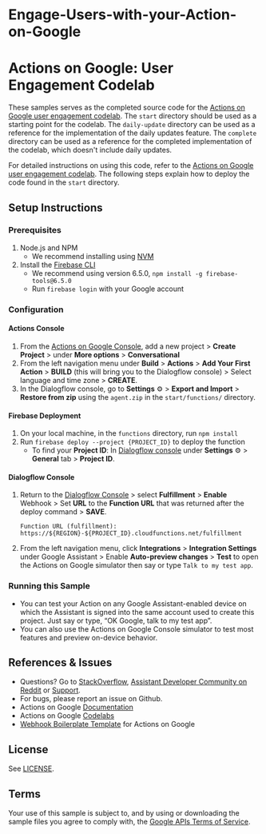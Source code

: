 # Engage-Users-with-your-Action-on-Google

# Actions on Google: User Engagement Codelab

These samples serves as the completed source code for the [Actions on Google user engagement codelab](https://codelabs.developers.google.com/?cat=Assistant).
The `start` directory should be used as a starting point for the codelab.
The `daily-update` directory can be used as a reference for the implementation of the daily updates feature.
The `complete` directory can be used as a reference for the completed implementation of the codelab, which doesn't include daily updates.

For detailed instructions on using this code, refer to the
[Actions on Google user engagement codelab](https://codelabs.developers.google.com/?cat=Assistant).
The following steps explain how to deploy the code found in the `start` directory.

## Setup Instructions
### Prerequisites
1. Node.js and NPM
    + We recommend installing using [NVM](https://github.com/creationix/nvm)
1. Install the [Firebase CLI](https://developers.google.com/assistant/actions/dialogflow/deploy-fulfillment)
    + We recommend using version 6.5.0, `npm install -g firebase-tools@6.5.0`
    + Run `firebase login` with your Google account

### Configuration
#### Actions Console
1. From the [Actions on Google Console](https://console.actions.google.com/), add a new project > **Create Project** > under **More options** > **Conversational**
1. From the left navigation menu under **Build** > **Actions** > **Add Your First Action** > **BUILD** (this will bring you to the Dialogflow console) > Select language and time zone > **CREATE**.
1. In the Dialogflow console, go to **Settings** ⚙ > **Export and Import** > **Restore from zip** using the `agent.zip` in the `start/functions/` directory.

#### Firebase Deployment
1. On your local machine, in the `functions` directory, run `npm install`
1. Run `firebase deploy --project {PROJECT_ID}` to deploy the function
    + To find your **Project ID**: In [Dialogflow console](https://console.dialogflow.com/) under **Settings** ⚙ > **General** tab > **Project ID**.

#### Dialogflow Console
1. Return to the [Dialogflow Console](https://console.dialogflow.com) > select **Fulfillment** > **Enable** Webhook > Set **URL** to the **Function URL** that was returned after the deploy command > **SAVE**.
    ```
    Function URL (fulfillment): https://${REGION}-${PROJECT_ID}.cloudfunctions.net/fulfillment
    ```
1. From the left navigation menu, click **Integrations** > **Integration Settings** under Google Assistant > Enable **Auto-preview changes** >  **Test** to open the Actions on Google simulator then say or type `Talk to my test app`.

### Running this Sample
+ You can test your Action on any Google Assistant-enabled device on which the Assistant is signed into the same account used to create this project. Just say or type, “OK Google, talk to my test app”.
+ You can also use the Actions on Google Console simulator to test most features and preview on-device behavior.

## References & Issues
+ Questions? Go to [StackOverflow](https://stackoverflow.com/questions/tagged/actions-on-google), [Assistant Developer Community on Reddit](https://www.reddit.com/r/GoogleAssistantDev/) or [Support](https://developers.google.com/assistant/support/).
+ For bugs, please report an issue on Github.
+ Actions on Google [Documentation](https://developers.google.com/assistant)
+ Actions on Google [Codelabs](https://codelabs.developers.google.com/?cat=Assistant)
+ [Webhook Boilerplate Template](https://github.com/actions-on-google/dialogflow-webhook-boilerplate-nodejs) for Actions on Google


## License
See [LICENSE](LICENSE).

## Terms
Your use of this sample is subject to, and by using or downloading the sample files you agree to comply with, the [Google APIs Terms of Service](https://developers.google.com/terms/).

